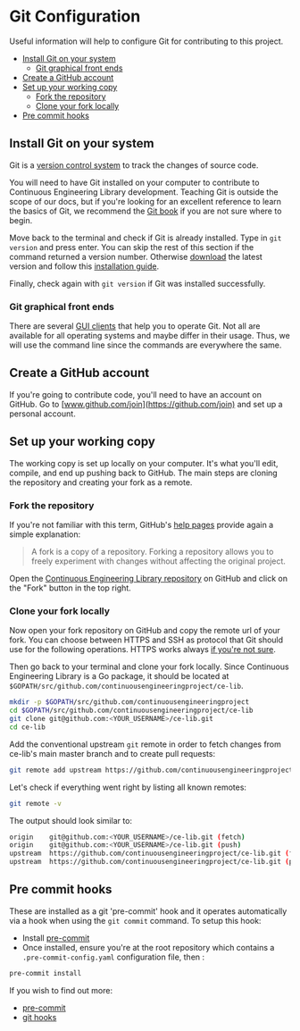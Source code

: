 # Git Configuration
Useful information will help to configure Git for contributing to this project.

- [Install Git on your system](#Install-Git-on-your-system)
    * [Git graphical front ends](#Git-graphical-front-ends)
- [Create a GitHub account](#Create-a-GitHub-account)
- [Set up your working copy](#Set-up-your-working-copy)
  * [Fork the repository](#Fork-the-repository)
  * [Clone your fork locally](#Clone-your-fork-locally)
- [Pre commit hooks](#Pre-commit-hooks)


## Install Git on your system
Git is a [version control system](https://en.wikipedia.org/wiki/Version_control) to track the changes of source code.

You will need to have Git installed on your computer to contribute to Continuous Engineering Library development. Teaching Git is outside the scope of our docs, but if you're looking for an excellent reference to learn the basics of Git, we recommend the [Git book](https://git-scm.com/book/) if you are not sure where to begin.

Move back to the terminal and check if Git is already installed. Type in `git version` and press enter. You can skip the rest of this section if the command returned a version number. Otherwise [download](https://git-scm.com/downloads) the latest version and follow this [installation guide](https://git-scm.com/book/en/v2/Getting-Started-Installing-Git).

Finally, check again with `git version` if Git was installed successfully.

### Git graphical front ends
There are several [GUI clients](https://git-scm.com/downloads/guis) that help you to operate Git. Not all are available for all operating systems and maybe differ in their usage. Thus, we will use the command line since the commands are everywhere the same.


## Create a GitHub account
If you're going to contribute code, you'll need to have an account on GitHub. Go to [www.github.com/join](https://github.com/join) and set up a personal account.


## Set up your working copy
The working copy is set up locally on your computer. It's what you'll edit, compile, and end up pushing back to GitHub. The main steps are cloning the repository and creating your fork as a remote.

### Fork the repository
If you're not familiar with this term, GitHub's [help pages](https://help.github.com/articles/fork-a-repo/) provide again a simple explanation:

> A fork is a copy of a repository. Forking a repository allows you to freely experiment with changes without affecting the original project.

Open the [Continuous Engineering Library repository](https://github.com/continuousengineeringproject/ce-lib) on GitHub and click on the "Fork" button in the top right.

### Clone your fork locally
Now open your fork repository on GitHub and copy the remote url of your fork. You can choose between HTTPS and SSH as protocol that Git should use for the following operations. HTTPS works always [if you're not sure](https://help.github.com/articles/which-remote-url-should-i-use/).

Then go back to your terminal and clone your fork locally. Since Continuous Engineering Library is a Go package, it should be located at `$GOPATH/src/github.com/continuousengineeringproject/ce-lib`.

```sh
mkdir -p $GOPATH/src/github.com/continuousengineeringproject
cd $GOPATH/src/github.com/continuousengineeringproject/ce-lib
git clone git@github.com:<YOUR_USERNAME>/ce-lib.git
cd ce-lib
```

Add the conventional upstream `git` remote in order to fetch changes from ce-lib's main master
branch and to create pull requests:

```sh
git remote add upstream https://github.com/continuousengineeringproject/ce-lib.git
```

Let's check if everything went right by listing all known remotes:

```sh
git remote -v
```

The output should look similar to:

```sh
origin    git@github.com:<YOUR_USERNAME>/ce-lib.git (fetch)
origin    git@github.com:<YOUR_USERNAME>/ce-lib.git (push)
upstream  https://github.com/continuousengineeringproject/ce-lib.git (fetch)
upstream  https://github.com/continuousengineeringproject/ce-lib.git (push)
```

## Pre commit hooks
These are installed as a git 'pre-commit' hook and it operates automatically via a hook when using the `git commit` command. To setup this hook:

- Install [pre-commit](https://pre-commit.com/#install)
- Once installed, ensure you're at the root repository which contains a `.pre-commit-config.yaml` configuration file, then :

```bash
pre-commit install
```

If you wish to find out more:
- [pre-commit](https://pre-commit.com)
- [git hooks](https://git-scm.com/book/en/v2/Customizing-Git-Git-Hooks)
